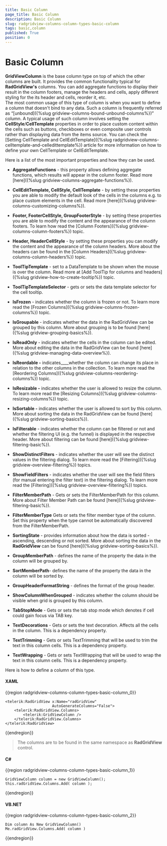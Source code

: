 ```yaml
---
title: Basic Column
page_title: Basic Column
description: Basic Column
slug: radgridview-columns-column-types-basic-column
tags: basic,column
published: True
position: 0
---
```


# Basic Column

__GridViewColumn__ is the base column type on top of which the other columns are built. It provides the common functionality typical for __RadGridView's__ columns. You can add aggregate functions to display their result in the column footers, manage the headers and cells, apply different styling for the its header and cells, reorder it, etc.  
The most common usage of this type of column is when you want to define a column that doesn't bind to any data. Such a column is frequently referred as “[unbound]({%slug gridview-columns-bound-unbound-columns%})” column. A typical usage of such column involves setting the __CellStyle__/__CellTemplate__ properties in order to place custom content within the cells such as buttons, checkboxes or even composite user controls rather than displaying data from the items source. You can check the [Setting CellTemplate and CellEditTemplate]({%slug radgridview-columns-celltemplate-and-celledittemplate%}) article for more information on how to define your own CellTemplate or CellEditTemplate.
        
Here is a list of the most important properties and how they can be used.

* __AggregateFunctions__ - this property allows defining aggregate functions, which results will appear in the column footer. Read more [here]({%slug gridview-columns-aggregate-functions%}).
            
* __CellEditTemplate, CellStyle, CellTemplate__ - by setting these properties you are able to modify the default look of the cells in the columns e.g. to place custom elements in the cell. Read more [here]({%slug gridview-columns-customizing-columns%}).
            
* __Footer, FooterCellStyle, GroupFooterStyle__ - by setting these properties you are able to modify the content and the appearance of the column footers. To learn how read the [Column Footers]({%slug gridview-columns-column-footers%}) topic.
            
* __Header, HeaderCellStyle__ - by setting these properties you can modify the content and the appearance of the column headers. More about the headers can be found in the [Column Headers]({%slug gridview-columns-column-headers%}) topic.
            
* __ToolTipTemplate__ - set to a DataTemplate to be shown when the mouse is over the column. Read more at [Add ToolTip for columns and headers]({%slug gridview-how-to-create-tooltip%}) topic.
            
* __ToolTipTemplateSelector__ - gets or sets the data template selector for the cell tooltip.
            
* __IsFrozen__ - indicates whether the column is frozen or not. To learn more read the [Frozen Columns]({%slug gridview-columns-frozen-columns%}) topic.
          
* __IsGroupable__ - indicates whether the data in the RadGridView can be grouped by this column. More about grouping is to be found [here]({%slug gridview-grouping-basics%}).
            
* __IsReadOnly__ - indicates whether the cells in the column can be edited. More about editing the data in the RadGridView can be found [here]({%slug gridview-managing-data-overview%}).
           
* __IsReordable -__ indicates____whether the column can change its place in relation to the other columns in the collection. To learn more read the [Reordering Columns]({%slug gridview-columns-reordering-columns%}) topic.
            
* __IsResizable -__ indicates whether the user is allowed to resize the column. To learn more read the [Resizing Columns]({%slug gridview-columns-resizing-columns%}) topic.
            
* __IsSortable -__ indicates whether the user is allowed to sort by this column. More about sorting the data in the RadGridView can be found [here]({%slug gridview-sorting-basics%}).
            
* __IsFilterable__ - indicates whether the column can be filtered or not and whether the filtering UI (e.g. the funnel) is displayed in the respective header. More about filtering can be found [here]({%slug gridview-filtering-basic%}).
            
* __ShowDistinctFilters__ - indicates whether the user will see the distinct values in the filtering dialog. To learn more read the [Filtering]({%slug gridview-overview-filtering%}) topics.
            
* __ShowFieldFilters__ - indicates whether the user will see the field filters (for manual entering the filter text) in the filtering dialog. To learn more read the [Filtering]({%slug gridview-overview-filtering%}) topics.
            
* __FilterMemberPath__ - Gets or sets the FilterMemberPath for this column. More about Filter Member Path can be found [here]({%slug gridview-filtering-basic%}).
            
* __FilterMemberType__ Gets or sets the filter member type of the column. Set this property when the type cannot be automatically discovered from the FilterMemberPath.
            
* __SortingState__ - provides information about how the data is sorted - ascending, descending or not sorted. More about sorting the data in the __RadGridView__ can be found [here]({%slug gridview-sorting-basics%}).
            
* __GroupMemberPath__ - defines the name of the property the data in the column will be grouped by.
            
* __SortMemberPath__- defines the name of the property the data in the column will be sorted by.
            
* __GroupHeaderFormatString__ - defines the format of the group header.
            
* __ShowColumnWhenGrouped__ - indicates whether the column should be visible when grid is grouped by this column.
            
* __TabStopMode__ - Gets or sets the tab stop mode which denotes if cell could gain focus via TAB key.
            
* __TextDecorations__ - Gets or sets the text decoration. Affects all the cells in the column. This is a dependency property.
            
* __TextTrimming__ - Gets or sets TextTrimming that will be used to trim the text in this column cells. This is a dependency property.
           
* __TextWrapping__ - Gets or sets TextWrapping that will be used to wrap the text in this column cells. This is a dependency property.
            
Here is how to define a column of this type.

#### __XAML__

{{region radgridview-columns-column-types-basic-column_0}}

	<telerik:RadGridView x:Name="radGridView"
	                     AutoGenerateColumns="False">
	    <telerik:RadGridView.Columns>
	        <telerik:GridViewColumn />
	    </telerik:RadGridView.Columns>
	</telerik:RadGridView>
{{endregion}}

>The columns are to be found in the same namespace as __RadGridView__ control.
         
#### __C#__

{{region radgridview-columns-column-types-basic-column_1}}

	GridViewColumn column = new GridViewColumn();
	this.radGridView.Columns.Add( column );
{{endregion}}

#### __VB.NET__

{{region radgridview-columns-column-types-basic-column_2}}

	Dim column As New GridViewColumn()
	Me.radGridView.Columns.Add( column )
{{endregion}}



